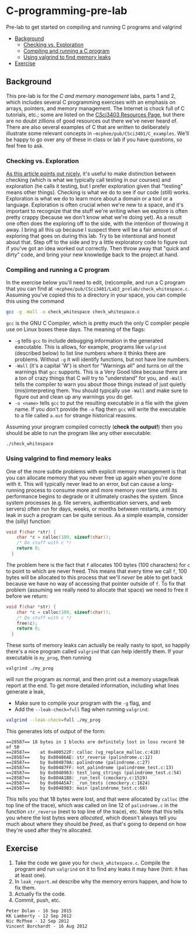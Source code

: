 # C-programming-pre-lab

Pre-lab to get started on compiling and running C programs and valgrind

-   [Background](#Background)
    -   [Checking vs. Exploration](#Checking_vs_Exploration)
    -   [Compiling and running a C program](#Compiling_and_running_a_C_progra)
    -   [Using valgrind to find memory leaks](#Using_valgrind_to_find_memory_le)
-   [Exercise](#Exercise)

Background
----------------------------------------

This pre-lab is for the _C and memory management_ labs, parts 1 and 2, 
which includes several C programming exercises with an emphasis on arrays, pointers,
and memory management. The Internet is chock full of C tutorials, etc.;
some are listed on the
[CSci3403 Resources Page](https://github.umn.edu/UMM-CSci3403-F15/Resources/wiki), but there are no doubt zillions of good resources out there we've never heard of.
There are also several examples of C that are written to deliberately
illustrate some relevant concepts in `~mcphee/pub/CSci3401/C_examples`.
We'll be happy to go over any of these in class or lab if you have
questions, so feel free to ask.

### Checking vs. Exploration

[As this article points out nicely](http://www.developsense.com/2009/08/testing-vs-checking.html),
it's useful to make distinction between checking (which is what we
typically call testing in our courses) and exploration (he calls it
testing, but I prefer exploration given that "testing" means other
things). Checking is what we do to see if our code (still) works.
Exploration is what we do to learn more about a domain or a tool or a
language. Exploration is often crucial when we're new to a space, and
it's important to recognize that the stuff we're writing when we explore
is often pretty crappy (because we don't know what we're doing yet). As
a result one often does the exploring off to the side, with the
intention of throwing it away. I bring all this up because I suspect
there will be a fair amount of exploring that goes on during this lab.
Try to be intentional and honest about that. Step off to the side and
try a little exploratory code to figure out if you've got an idea worked
out correctly. Then throw away that "quick and dirty" code, and bring
your new knowledge back to the project at hand.

### Compiling and running a C program

In the exercise below you'll need to edit, (re)compile, and run a C
program that you can find at
`~mcphee/pub/CSci3401/Lab3_prelab/check_whitespace.c`. Assuming you've
copied this to a directory in your space, you can compile this using the
command

```bash
gcc -g -Wall -o check_whitespace check_whitespace.c
```

`gcc` is the GNU C Compiler, which is pretty much the only C compiler
people use on Linux boxes these days. The meaning of the flags:

-   `-g` tells `gcc` to include debugging information in the generated
    executable. This is allows, for example, programs like `valgrind`
    (described below) to list line numbers where it thinks there are
    problems. Without `-g` it will identify functions, but not have line
    numbers.
-   `-Wall` (it's a capital 'W') is short for "Warnings all" and turns
    on *all* the warnings that `gcc` supports. This is a Very Good Idea
    because there are a ton of crazy things that C will try to
    "understand" for you, and `-Wall` tells the compiler to warn you
    about those things instead of just quietly (mis)interpreting them.
    You should typically use `-Wall` and make sure to figure out and
    clean up any warnings you do get.
-   `-o <name>` tells `gcc` to put the resulting executable in a file
    with the given name. If you don't provide the `-o` flag then `gcc`
    will write the executable to a file called `a.out` for strange
    historical reasons.

Assuming your program compiled correctly (**check the output!**) then you
should be able to run the program like any other executable:

```{bash}
./check_whitespace
```

### Using valgrind to find memory leaks

One of the more subtle problems with explicit memory management is that
you can allocate memory that you never free up again when you're done
with it. This will typically never lead to an error, but can cause a
long-running process to consume more and more memory over time until its
performance begins to degrade or it ultimately crashes the system. Since
system processes (e.g. file servers, authentication servers, and web servers) 
often run for days, weeks, or months
between restarts, a memory leak in such a program can be quite serious.
As a simple example, consider the (silly) function:

```C
void f(char *str) {
    char *c = calloc(100, sizeof(char));
    /* Do stuff with c */
    return 0;
  }
```

The problem here is the fact that `f` allocates 100 bytes (100
characters) for `c` to point to which are never freed. This means that
every time we call `f`, 100 bytes will be allocated to this process that
we'll *never* be able to get back because we have no way of accessing
that pointer outside of `f`. To fix that problem (assuming we really
need to allocate that space) we need to free it before we return:

```C
void f(char *str) {
    char *c = calloc(100, sizeof(char));
    /* Do stuff with c */
    free(c);
    return 0;
  }
```

These sorts of memory leaks can actually be really nasty to spot, so
happily there's a nice program called `valgrind` that can help identify
them. If your executable is `my_prog`, then running

``` {bash}
valgrind ./my_prog
```

will run the program as normal, and then print out a memory usage/leak
report at the end. To get more detailed information, including what
lines generate a leak, 

* Make sure to compile your program with the `-g` flag, and
* Add the `--leak-check=full` flag when running `valgrind`:

```bash
valgrind --leak-check=full ./my_prog
```

This generates lots of output of the form:

    ==28587== 18 bytes in 1 blocks are definitely lost in loss record 50 of 50
    ==28587==    at 0x400522F: calloc (vg_replace_malloc.c:418)
    ==28587==    by 0x80486AE: str_reverse (palindrome.c:12)
    ==28587==    by 0x804870A: palindrome (palindrome.c:27)
    ==28587==    by 0x80487FF: not_palindrome (palindrome_test.c:13)
    ==28587==    by 0x8048963: test_long_strings (palindrome_test.c:54)
    ==28587==    by 0x804A1B8: _run_test (cmockery.c:1519)
    ==28587==    by 0x804A5A7: _run_tests (cmockery.c:1624)
    ==28587==    by 0x80489B3: main (palindrome_test.c:68)

This tells you that 18 bytes were lost, and that were allocated by
`calloc` (the top line of the trace), which was called on line 12 of
`palindrome.c` in the function `str_reverse` (next to top line of the
trace), etc. Note that this tells you where the lost bytes were
*allocated*, which doesn't always tell you much about where they should
be *freed*, as that's going to depend on how they're used after they're
allocated.

Exercise
------------------------------------

1. Take the code we gave you for `check_whitespace.c`. Compile the program
and run `valgrind` on it to find any leaks it may have (hint: it has at
least one). 
2. In `leak_report.md` describe why the memory errors happen, and how to fix them. 
3. Actually fix the code.
4. Commit, push, etc.

```
Peter Dolan - 16 Sep 2015
KK Lamberty - 12 Sep 2012 
Nic McPhee - 12 Sep 2012 
Vincent Borchardt - 16 Aug 2012
```
